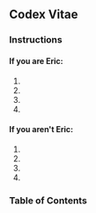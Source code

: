 ## Codex Vitae


### Instructions


#### If you are Eric: 
1.

2.

3.

4.

#### If you aren't Eric: 
1.

2.

3.

4.

### Table of Contents
